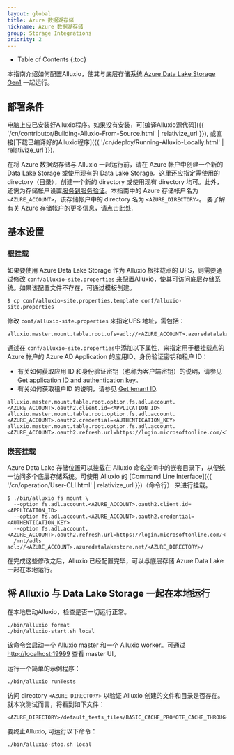 ```yaml
---
layout: global
title: Azure 数据湖存储
nickname: Azure 数据湖存储
group: Storage Integrations
priority: 2
---
```


* Table of Contents {:toc}

本指南介绍如何配置Alluxio，使其与底层存储系统 [Azure Data Lake Storage Gen1](https://learn.microsoft.com/zh-cn/azure/data-lake-store/data-lake-store-overview) 一起运行。 

## 部署条件
电脑上应已安装好Alluxio程序。如果没有安装，可[编译Alluxio源代码]({{ '/cn/contributor/Building-Alluxio-From-Source.html' | relativize_url }}), 或直接[下载已编译好的Alluxio程序]({{ '/cn/deploy/Running-Alluxio-Locally.html' | relativize_url }}).

在将 Azure 数据湖存储与 Alluxio 一起运行前，请在 Azure 帐户中创建一个新的 Data Lake Storage 或使用现有的 Data Lake Storage。这里还应指定需使用的 directory（目录），创建一个新的 directory 或使用现有 directory 均可。此外，还需为存储帐户设置[服务到服务验证](https://learn.microsoft.com/zh-cn/azure/data-lake-store/data-lake-store-service-to-service-authenticate-using-active-directory)。本指南中的 Azure 存储帐户名为 `<AZURE_ACCOUNT>`，该存储帐户中的 directory 名为 `<AZURE_DIRECTORY>`。 要了解有关 Azure 存储帐户的更多信息，请点击[此处](https://learn.microsoft.com/zh-cn/azure/data-lake-store/data-lake-store-get-started-portal).

## 基本设置

### 根挂载

如果要使用 Azure Data Lake Storage 作为 Alluxio 根挂载点的 UFS，则需要通过修改 `conf/alluxio-site.properties` 来配置Alluxio，使其可访问底层存储系统。如果该配置文件不存在，可通过模板创建。

```console
$ cp conf/alluxio-site.properties.template conf/alluxio-site.properties
```

修改 `conf/alluxio-site.properties` 来指定UFS 地址，需包括：

```properties
alluxio.master.mount.table.root.ufs=adl://<AZURE_ACCOUNT>.azuredatalakestore.net/<AZURE_DIRECTORY>/
```

通过在 `conf/alluxio-site.properties`中添加以下属性，来指定用于根挂载点的 Azure 帐户的 Azure AD Application 的应用ID、身份验证密钥和租户 ID：

- 有关如何获取应用 ID 和身份验证密钥（也称为客户端密钥）的说明，请参见 [Get application ID and authentication key](https://learn.microsoft.com/zh-cn/azure/active-directory/develop/howto-create-service-principal-portal)。
- 有关如何获取租户ID 的说明，请参见 [Get tenant ID](https://learn.microsoft.com/zh-cn/azure/active-directory/develop/howto-create-service-principal-portal).

```properties
alluxio.master.mount.table.root.option.fs.adl.account.<AZURE_ACCOUNT>.oauth2.client.id=<APPLICATION_ID>
alluxio.master.mount.table.root.option.fs.adl.account.<AZURE_ACCOUNT>.oauth2.credential=<AUTHENTICATION_KEY>
alluxio.master.mount.table.root.option.fs.adl.account.<AZURE_ACCOUNT>.oauth2.refresh.url=https://login.microsoftonline.com/<TENANT_ID>/oauth2/token
```

### 嵌套挂载
Azure Data Lake 存储位置可以挂载在 Alluxio 命名空间中的嵌套目录下，以便统一访问多个底层存储系统。可使用 Alluxio 的 [Command Line Interface]({{ '/cn/operation/User-CLI.html' | relativize_url }})（命令行） 来进行挂载。

```console
$ ./bin/alluxio fs mount \
  --option fs.adl.account.<AZURE_ACCOUNT>.oauth2.client.id=<APPLICATION_ID>
  --option fs.adl.account.<AZURE_ACCOUNT>.oauth2.credential=<AUTHENTICATION_KEY>
  --option fs.adl.account.<AZURE_ACCOUNT>.oauth2.refresh.url=https://login.microsoftonline.com/<TENANT_ID>/oauth2/token
  /mnt/adls adl://<AZURE_ACCOUNT>.azuredatalakestore.net/<AZURE_DIRECTORY>/
```

在完成这些修改之后，Alluxio 已经配置完毕，可以与底层存储 Azure Data Lake 一起在本地运行。

## 将 Alluxio 与 Data Lake Storage 一起在本地运行

在本地启动Alluxio，检查是否一切运行正常。
```console
./bin/alluxio format
./bin/alluxio-start.sh local
```

该命令会启动一个 Alluxio master 和一个 Alluxio worker。可通过 [http://localhost:19999](http://localhost:19999) 查看 master UI。

运行一个简单的示例程序：
```console
./bin/alluxio runTests
```

访问 directory `<AZURE_DIRECTORY>` 以验证 Alluxio 创建的文件和目录是否存在。就本次测试而言，将看到如下文件：

```
<AZURE_DIRECTORY>/default_tests_files/BASIC_CACHE_PROMOTE_CACHE_THROUGH
```

要终止Alluxio, 可运行以下命令：
```console
./bin/alluxio-stop.sh local
```

